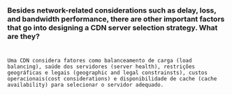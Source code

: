 ### Besides network-related considerations such as delay, loss, and bandwidth performance, there are other important factors that go into designing a CDN server selection strategy. What are they?

#

    Uma CDN considera fatores como balanceamento de carga (load balancing), saúde dos servidores (server health), restrições geográficas e legais (geographic and legal constrainsts), custos operacionais(cost considerations) e disponibilidade de cache (cache availability) para selecionar o servidor adequado.